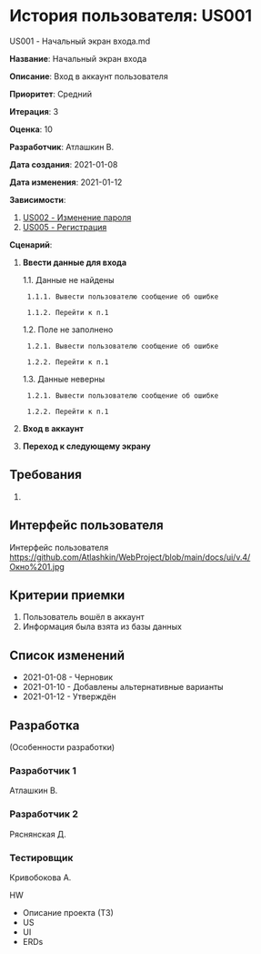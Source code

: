# История пользователя: US001

US001 - Начальный экран входа.md

**Название**: Начальный экран входа

**Описание**: Вход в аккаунт пользователя

**Приоритет**: Средний

**Итерация**: 3

**Оценка**: 10

**Разработчик**: Атлашкин В.

**Дата создания**: 2021-01-08

**Дата изменения**: 2021-01-12

**Зависимости**:

1. [US002 - Изменение пароля](US002.md)
2. [US005 - Регистрация](US005.md)

**Сценарий**:
1. **Ввести данные для входа**

	1.1. Данные не найдены
	
		1.1.1. Вывести пользователю сообщение об ошибке
		
		1.1.2. Перейти к п.1
		
	1.2. Поле не заполнено
	
		1.2.1. Вывести пользователю сообщение об ошибке
		
		1.2.2. Перейти к п.1
		
	1.3. Данные неверны
	
		1.2.1. Вывести пользователю сообщение об ошибке
		
		1.2.2. Перейти к п.1
		
2. **Вход в аккаунт**

3. **Переход к следующему экрану**

## Требования
1. 

## Интерфейс пользователя
Интерфейс пользователя 
https://github.com/Atlashkin/WebProject/blob/main/docs/ui/v.4/Окно%201.jpg

## Критерии приемки
1. Пользователь вошёл в аккаунт
2. Информация была взята из базы данных

## Список изменений
- 2021-01-08 - Черновик
- 2021-01-10 - Добавлены альтернативные варианты
- 2021-01-12 - Утверждён

## Разработка
(Особенности разработки)

### Разработчик 1
Атлашкин В.
### Разработчик 2
Ряснянская Д.
### Тестировщик
Кривобокова А.

HW
- Описание проекта (ТЗ)
- US
- UI
- ERDs
